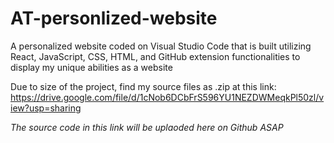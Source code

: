 # AT-personlized-website

A personalized website coded on Visual Studio Code that is built utilizing React, JavaScript, CSS, HTML, and GitHub extension functionalities to display my unique abilities as a website 

Due to size of the project, find my source files as .zip at this link: https://drive.google.com/file/d/1cNob6DCbFrS596YU1NEZDWMeqkPl50zl/view?usp=sharing

*The source code in this link will be uplaoded here on Github ASAP*
